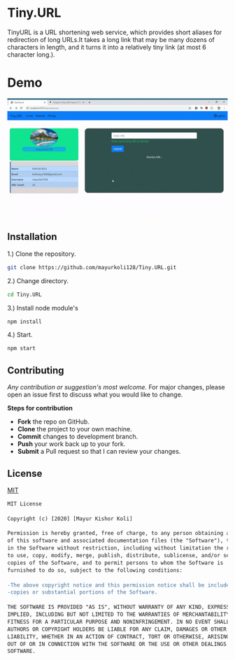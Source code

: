 # Tiny.URL
TinyURL is a URL shortening web service, which provides short aliases for redirection of long URLs.It takes a long link that may be many dozens of characters in length, and it turns it into a relatively tiny link (at most 6 character long.).
# Demo
![hippo](https://raw.githubusercontent.com/mayurkoli128/Tiny.URL/master/demo/ezgif.com-optimize.gif)


## Installation

1.) Clone the repository.
```bash
git clone https://github.com/mayurkoli128/Tiny.URL.git
```

2.) Change directory.
```bash
cd Tiny.URL
```

3.) Install node module's
```bash
npm install
```

4.) Start.
```bash
npm start
```

## Contributing
*Any contribution or suggestion's most welcome.* For major changes, please open an issue first to discuss what you would like to change.

**Steps for contribution**

  * **Fork** the repo on GitHub.
  * **Clone** the project to your own machine.
  * **Commit** changes to development branch.
  * **Push** your work back up to your fork.
  * **Submit** a Pull request so that I can review your changes.


## License
[MIT](https://choosealicense.com/licenses/mit/)

```diff
MIT License

Copyright (c) [2020] [Mayur Kishor Koli]

Permission is hereby granted, free of charge, to any person obtaining a copy
of this software and associated documentation files (the "Software"), to deal
in the Software without restriction, including without limitation the rights
to use, copy, modify, merge, publish, distribute, sublicense, and/or sell
copies of the Software, and to permit persons to whom the Software is
furnished to do so, subject to the following conditions:

-The above copyright notice and this permission notice shall be included in all 
-copies or substantial portions of the Software.

THE SOFTWARE IS PROVIDED "AS IS", WITHOUT WARRANTY OF ANY KIND, EXPRESS OR
IMPLIED, INCLUDING BUT NOT LIMITED TO THE WARRANTIES OF MERCHANTABILITY,
FITNESS FOR A PARTICULAR PURPOSE AND NONINFRINGEMENT. IN NO EVENT SHALL THE
AUTHORS OR COPYRIGHT HOLDERS BE LIABLE FOR ANY CLAIM, DAMAGES OR OTHER
LIABILITY, WHETHER IN AN ACTION OF CONTRACT, TORT OR OTHERWISE, ARISING FROM,
OUT OF OR IN CONNECTION WITH THE SOFTWARE OR THE USE OR OTHER DEALINGS IN THE
SOFTWARE.
```
